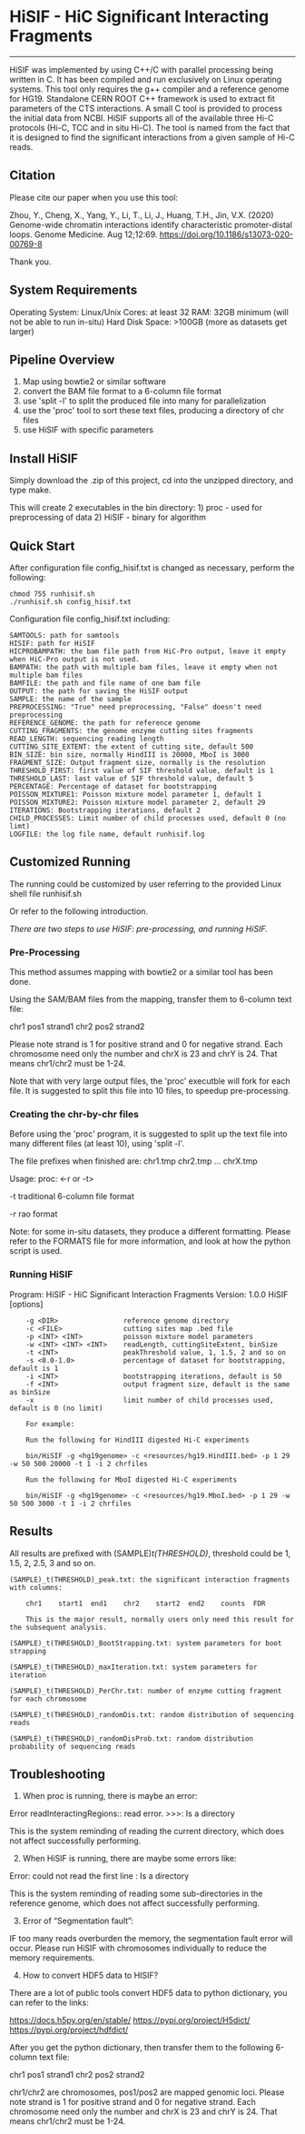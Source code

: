 # HiSIF - HiC Significant Interacting Fragments #

----------------------------------

HiSIF was implemented by using C++/C with parallel processing being written in C. It has been compiled and run exclusively 
on Linux operating systems. This tool only requires the g++ compiler and a reference genome for HG19. Standalone CERN ROOT C++ framework is used 
to extract fit parameters of the CTS interactions. A small C tool is provided to process the initial data from NCBI. HiSIF 
supports all of the available three Hi-C protocols (Hi-C, TCC and in situ Hi-C). The tool is named from the fact that it is
designed to find the significant interactions from a given sample of Hi-C reads.

## Citation ##
Please cite our paper when you use this tool:

Zhou, Y., Cheng, X., Yang, Y., Li, T., Li, J., Huang, T.H., Jin, V.X. (2020) Genome-wide chromatin interactions identify characteristic promoter-distal loops. Genome Medicine. Aug 12;12:69. https://doi.org/10.1186/s13073-020-00769-8

Thank you.

## System Requirements ##
Operating System: Linux/Unix
Cores: at least 32
RAM: 32GB minimum (will not be able to run in-situ)
Hard Disk Space: >100GB (more as datasets get larger)

## Pipeline Overview ##
1) Map using bowtie2 or similar software
2) convert the BAM file format to a 6-column file format
3) use 'split -l' to split the produced file into many for parallelization
4) use the 'proc' tool to sort these text files, producing a directory of chr files
5) use HiSIF with specific parameters

## Install HiSIF ##

   Simply download the .zip of this project, cd into the unzipped directory, and type make.

   This will create 2 executables in the bin directory:
		1) proc - used for preprocessing of data
		2) HiSIF - binary for algorithm

## Quick Start ##

   After configuration file config_hisif.txt is changed as necessary, perform the following:
   
	chmod 755 runhisif.sh
	./runhisif.sh config_hisif.txt
	
   Configuration file config_hisif.txt including:
   
  
	SAMTOOLS: path for samtools
	HISIF: path for HiSIF
	HICPROBAMPATH: the bam file path from HiC-Pro output, leave it empty when HiC-Pro output is not used.
	BAMPATH: the path with multiple bam files, leave it empty when not multiple bam files
	BAMFILE: the path and file name of one bam file
	OUTPUT: the path for saving the HiSIF output
	SAMPLE: the name of the sample
	PREPROCESSING: "True" need preprocessing, "False" doesn't need preprocessing
	REFERENCE_GENOME: the path for reference genome
	CUTTING_FRAGMENTS: the genome enzyme cutting sites fragments
	READ_LENGTH: sequencing reading length
	CUTTING_SITE_EXTENT: the extent of cutting site, default 500
	BIN_SIZE: bin size, normally HindIII is 20000, MboI is 3000
	FRAGMENT_SIZE: Output fragment size, normally is the resolution
	THRESHOLD_FIRST: first value of SIF threshold value, default is 1
	THRESHOLD_LAST: last value of SIF threshold value, default 5
	PERCENTAGE: Percentage of dataset for bootstrapping
	POISSON_MIXTURE1: Poisson mixture model parameter 1, default 1
	POISSON_MIXTURE2: Poisson mixture model parameter 2, default 29
	ITERATIONS: Bootstrapping iterations, default 2
	CHILD_PROCESSES: Limit number of child processes used, default 0 (no limt)
	LOGFILE: the log file name, default runhisif.log
   
   
## Customized Running ##
   
   The running could be customized by user referring to the provided Linux
   shell file runhisif.sh
   
   Or refer to the following introduction.
   
   *There are two steps to use HiSIF: pre-processing, and running HiSIF.*

### Pre-Processing ###
This method assumes mapping with bowtie2 or a similar tool has been done.

Using the SAM/BAM files from the mapping, transfer them to 6-column text file:

chr1		pos1		strand1		chr2		pos2		strand2

Please note strand is 1 for positive strand and 0 for negative strand.
Each chromosome need only the number and chrX is 23 and chrY is 24.
That means chr1/chr2 must be 1-24.

Note that with very large output files, the 'proc' executble will fork for
each file. It is suggested to split this file into 10 files, to speedup pre-processing.

### Creating the chr-by-chr files ###
Before using the 'proc' program, it is suggested to split up the text file into
many different files (at least 10), using 'split -l'.

The file prefixes when finished are: chr1.tmp chr2.tmp ... chrX.tmp

Usage: proc: <indir> <outdir> <-r or -t>

-t      traditional 6-column file format

-r      rao format

Note: for some in-situ datasets, they produce a different formatting. Please refer to the FORMATS
	file for more information, and look at how the python script is used.

### Running HiSIF ###

Program: HiSIF - HiC Significant Interaction Fragments
Version: 1.0.0
HiSIF [options] <inputDirectory>

        -g <DIR>                reference genome directory
        -c <FILE>               cutting sites map .bed file
        -p <INT> <INT>          poisson mixture model parameters
        -w <INT> <INT> <INT>    readLength, cuttingSiteExtent, binSize
        -t <INT>                peakThreshold value, 1, 1.5, 2 and so on
        -s <0.0-1.0>            percentage of dataset for bootstrapping, default is 1
        -i <INT>                bootstrapping iterations, default is 50
        -f <INT>                output fragment size, default is the same as binSize
        -x                      limit number of child processes used, default is 0 (no limit)

        For example:

        Run the following for HindIII digested Hi-C experiments

        bin/HiSIF -g <hg19genome> -c <resources/hg19.HindIII.bed> -p 1 29 -w 50 500 20000 -t 1 -i 2 chrfiles

        Run the following for MboI digested Hi-C experiments

        bin/HiSIF -g <hg19genome> -c <resources/hg19.MboI.bed> -p 1 29 -w 50 500 3000 -t 1 -i 2 chrfiles

## Results ##

All results are prefixed with (SAMPLE)_t(THRESHOLD)_, threshold could be 1, 1.5, 2, 2.5, 3 and so on.

	(SAMPLE)_t(THRESHOLD)_peak.txt: the significant interaction fragments with columns:

		chr1    start1  end1    chr2    start2  end2    counts  FDR

		This is the major result, normally users only need this result for the subsequent analysis.

	(SAMPLE)_t(THRESHOLD)_BootStrapping.txt: system parameters for boot strapping

	(SAMPLE)_t(THRESHOLD)_maxIteration.txt: system parameters for iteration

	(SAMPLE)_t(THRESHOLD)_PerChr.txt: number of enzyme cutting fragment for each chromosome

	(SAMPLE)_t(THRESHOLD)_randomDis.txt: random distribution of sequencing reads

	(SAMPLE)_t(THRESHOLD)_randomDisProb.txt: random distribution probability of sequencing reads

## Troubleshooting ##

1. When proc is running, there is maybe an error:

Error readInteractingRegions:: read error.
        >>>: Is a directory
		
This is the system reminding of reading the current directory, which does not affect successfully performing.

2. When HiSIF is running, there are maybe some errors like:

Error: could not read the first line
: Is a directory

This is the system reminding of reading some sub-directories in the reference genome,  which does not affect
successfully performing.

3. Error of “Segmentation fault”:

IF too many reads overburden the memory, the segmentation fault error will occur. Please run HiSIF with chromosomes individually to reduce the memory requirements.

4. How to convert HDF5 data to HISIF?

There are a lot of public tools convert HDF5 data to python dictionary, you can refer to the links:

https://docs.h5py.org/en/stable/
https://pypi.org/project/H5dict/
https://pypi.org/project/hdfdict/

After you get the python dictionary, then transfer them to the following 6-column text file:

chr1 pos1 strand1 chr2 pos2 strand2

chr1/chr2 are chromosomes, pos1/pos2 are mapped genomic loci. Please note strand is 1 for positive strand and 0 for negative strand. Each chromosome need only the number and chrX is 23 and chrY is 24. That means chr1/chr2 must be 1-24.

